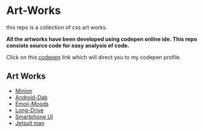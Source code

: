 # Art-Works
this repo is a collection of css art works.

**All the artworks have been developed using codepen online ide. This repo consists source code for easy analysis of code.**<br>

Click on this [codepen](https://codepen.io/vaishak10) link which will direct you to my codepen profile.

## Art Works
- [Minion](Art-works/Minion)
- [Android-Dab](Art-works/Android-Dab)
- [Emoji-Moods](Art-works/Mood-Selector)
- [Long-Drive](Art-works/Long-Drive)
- [Smartphone UI](Art-works/Smartphone-UI)
- [Jetsuit man](Art-works/Jetsuit-man)
